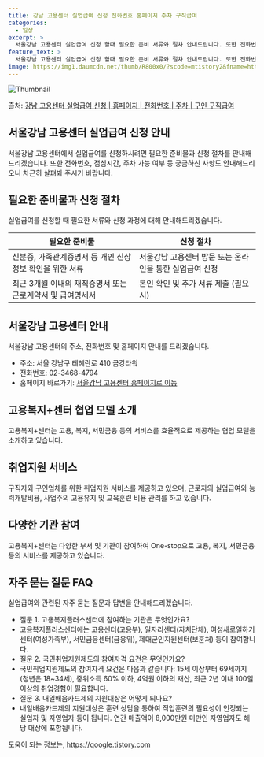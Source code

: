 ```yaml
---
title: 강남 고용센터 실업급여 신청 전화번호 홈페이지 주차 구직급여
categories:
  - 일상
excerpt: >
  서울강남 고용센터 실업급여 신청 할때 필요한 준비 서류와 절차 안내드립니다. 또한 전화번호와 점심시간은 언제인지, 주차는 가능한지 궁금한 내용을 안내 드리겠습니다. 실업급여의 경우 아래 홈페이지를 통해 신청하시면 됩니다. 서울강남 고용센터 실업급여 신청하기 👈 클릭 서울강남고용복지플러스센터 주소전화번호 서울 강남구 테헤란로 410 금강타워02-3468-4794 서울강남 고용센터 홈페이지 바로가기 👈 클릭 고용복지+센터 협업 모델 소개 국민들이 쉽고 편리하게 필요한 도움을 받을 수 있는 고용, 복지, 서민금융 서비스를 한 곳에서 One-stop으로 제공하는 협업모델 소개입니다. 주요 업무 구직자와 구인업체 모두에게 취업지원 서비스를 제공하며 근로자 실업급여, 능력개발비용, 사업주 고용유지 및 교육훈련 비용..
feature_text: >
  서울강남 고용센터 실업급여 신청 할때 필요한 준비 서류와 절차 안내드립니다. 또한 전화번호와 점심시간은 언제인지, 주차는 가능한지 궁금한 내용을 안내 드리겠습니다. 실업급여의 경우 아래 홈페이지를 통해 신청하시면 됩니다. 서울강남 고용센터 실업급여 신청하기 👈 클릭 서울강남고용복지플러스센터 주소전화번호 서울 강남구 테헤란로 410 금강타워02-3468-4794 서울강남 고용센터 홈페이지 바로가기 👈 클릭 고용복지+센터 협업 모델 소개 국민들이 쉽고 편리하게 필요한 도움을 받을 수 있는 고용, 복지, 서민금융 서비스를 한 곳에서 One-stop으로 제공하는 협업모델 소개입니다. 주요 업무 구직자와 구인업체 모두에게 취업지원 서비스를 제공하며 근로자 실업급여, 능력개발비용, 사업주 고용유지 및 교육훈련 비용..
image: https://img1.daumcdn.net/thumb/R800x0/?scode=mtistory2&fname=https%3A%2F%2Fblog.kakaocdn.net%2Fdn%2FbTp4nu%2FbtsGKsVTb6U%2F7ssOjEBNTkVCIeiD2WnVbK%2Fimg.png
---
```


![Thumbnail](https://img1.daumcdn.net/thumb/R800x0/?scode=mtistory2&fname=https%3A%2F%2Fblog.kakaocdn.net%2Fdn%2FbTp4nu%2FbtsGKsVTb6U%2F7ssOjEBNTkVCIeiD2WnVbK%2Fimg.png)

<p>출처: <a href="https://qoogle.tistory.com/4620" rel="dofollow">강남 고용센터 실업급여 신청 | 홈페이지 | 전화번호 | 주차 | 구인 구직급여</a> </p>

## 서울강남 고용센터 실업급여 신청 안내

서울강남 고용센터에서 실업급여를 신청하시려면 필요한 준비물과 신청 절차를 안내해드리겠습니다. 또한 전화번호, 점심시간, 주차 가능 여부 등
궁금하신 사항도 안내해드리오니 차근히 살펴봐 주시기 바랍니다.

## 필요한 준비물과 신청 절차

실업급여를 신청할 때 필요한 서류와 신청 과정에 대해 안내해드리겠습니다.

**필요한 준비물** | **신청 절차**  
---|---  
신분증, 가족관계증명서 등 개인 신상정보 확인을 위한 서류 | 서울강남 고용센터 방문 또는 온라인을 통한 실업급여 신청  
최근 3개월 이내의 재직증명서 또는 근로계약서 및 급여명세서 | 본인 확인 및 추가 서류 제출 (필요시)  
  


## 서울강남 고용센터 안내

서울강남 고용센터의 주소, 전화번호 및 홈페이지 안내를 드리겠습니다.

  * 주소: 서울 강남구 테헤란로 410 금강타워
  * 전화번호: 02-3468-4794
  * 홈페이지 바로가기: [서울강남 고용센터 홈페이지로 이동](https://서울강남고용복지플러스센터홈페이지주소)



## 고용복지+센터 협업 모델 소개

고용복지+센터는 고용, 복지, 서민금융 등의 서비스를 효율적으로 제공하는 협업 모델을 소개하고 있습니다.

## 취업지원 서비스

구직자와 구인업체를 위한 취업지원 서비스를 제공하고 있으며, 근로자의 실업급여와 능력개발비용, 사업주의 고용유지 및 교육훈련 비용 관리를
하고 있습니다.

## 다양한 기관 참여

고용복지+센터는 다양한 부서 및 기관이 참여하여 One-stop으로 고용, 복지, 서민금융 등의 서비스를 제공하고 있습니다.



## 자주 묻는 질문 FAQ

실업급여와 관련된 자주 묻는 질문과 답변을 안내해드리겠습니다.

  * 질문 1. 고용복지플러스센터에 참여하는 기관은 무엇인가요?
  * 고용복지플러스센터에는 고용센터(고용부), 일자리센터(자치단체), 여성새로일하기센터(여성가족부), 서민금융센터(금융위), 제대군인지원센터(보훈처) 등이 참여합니다.
  * 질문 2. 국민취업지원제도의 참여자격 요건은 무엇인가요?
  * 국민취업지원제도의 참여자격 요건은 다음과 같습니다: 15세 이상부터 69세까지 (청년은 18~34세), 중위소득 60% 이하, 4억원 이하의 재산, 최근 2년 이내 100일 이상의 취업경험이 필요합니다.
  * 질문 3. 내일배움카드제의 지원대상은 어떻게 되나요?
  * 내일배움카드제의 지원대상은 훈련 상담을 통하여 직업훈련의 필요성이 인정되는 실업자 및 자영업자 등이 됩니다. 연간 매출액이 8,000만원 미만인 자영업자도 해당 대상에 포함됩니다.



 

도움이 되는 정보는, <a href="https://qoogle.tistory.com" rel="dofollow">https://qoogle.tistory.com</a>


